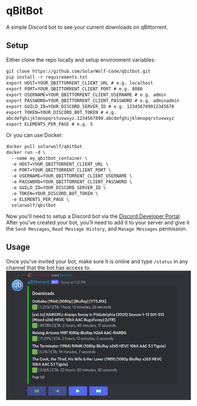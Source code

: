 # qBitBot
A simple Discord bot to see your current downloads on qBittorrent.

## Setup
Either clone the repo locally and setup environment variables:
```shell
git clone https://github.com/SolarWolf-Code/qbitbot.git
pip install -r requirements.txt
export HOST=YOUR_QBITTORRENT_CLIENT_URL # e.g. localhost
export PORT=YOUR_QBITTORRENT_CLIENT_PORT # e.g. 8080
export USERNAME=YOUR_QBITTORRENT_CLIENT_USERNAME # e.g. admin
export PASSWORD=YOUR_QBITTORRENT_CLIENT_PASSWORD # e.g. adminadmin
export GUILD_ID=YOUR_DISCORD_SERVER_ID # e.g. 123456789012345678
export TOKEN=YOUR_DISCORD_BOT_TOKEN # e.g. abcdefghijklmnopqrstuvwxyz.1234567890.abcdefghijklmnopqrstuvwxyz
export ELEMENTS_PER_PAGE # e.g. 5
```

Or you can use Docker:
```shell
docker pull solarwolf/qbitbot
docker run -d \
  --name my_qbitbot_container \
  -e HOST=YOUR_QBITTORRENT_CLIENT_URL \
  -e PORT=YOUR_QBITTORRENT_CLIENT_PORT \
  -e USERNAME=YOUR_QBITTORRENT_CLIENT_USERNAME \
  -e PASSWORD=YOUR_QBITTORRENT_CLIENT_PASSWORD \
  -e GUILD_ID=YOUR_DISCORD_SERVER_ID \
  -e TOKEN=YOUR_DISCORD_BOT_TOKEN \
  -e ELEMENTS_PER_PAGE \
  solarwolf/qbitbot
```

Now you'll need to setup a Discord bot via the [Discord Developer Portal](https://discord.com/developers/applications/).
After you've created your bot, you'll need to add it to your server and give it the `Send Messages`, `Read Message History`, and `Manage Messages` permission.

## Usage
Once you've invited your bot, make sure it is online and type `/status` in any channel that the bot has access to.
![/status command](images/status_ss.png)
